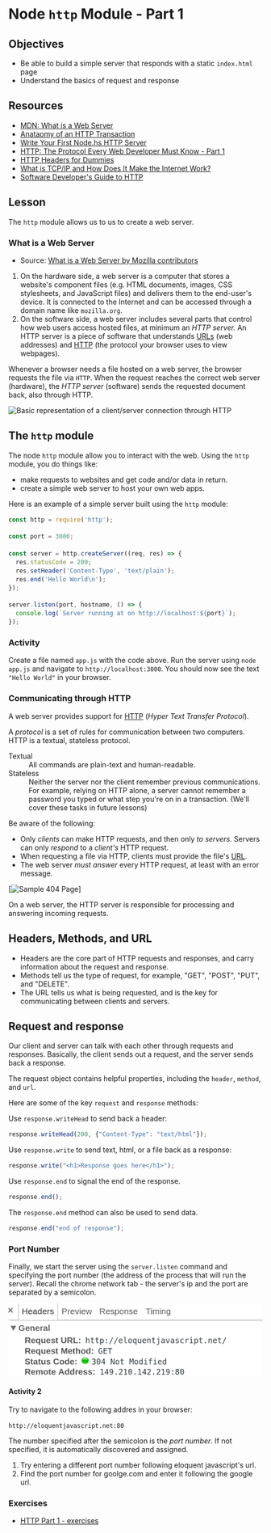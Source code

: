 # Node `http` Module - Part 1

## Objectives

- Be able to build a simple server that responds with a static `index.html` page
- Understand the basics of request and response

## Resources

- [MDN: What is a Web Server](https://developer.mozilla.org/en-US/docs/Learn/Common_questions/What_is_a_web_server)
- [Anataomy of an HTTP Transaction](https://nodejs.org/en/docs/guides/anatomy-of-an-http-transaction/)
- [Write Your First Node.hs HTTP Server](http://blog.modulus.io/build-your-first-http-server-in-nodejs)
- [HTTP: The Protocol Every Web Developer Must Know - Part 1](http://code.tutsplus.com/tutorials/http-the-protocol-every-web-developer-must-know-part-1--net-31177)
- [HTTP Headers for Dummies](http://code.tutsplus.com/tutorials/http-headers-for-dummies--net-8039)
- [What is TCP/IP and How Does It Make the Internet Work?](http://www.hostingadvice.com/blog/tcpip-make-internet-work/)
- [Software Developer's Guide to HTTP](http://odetocode.com/articles/743.aspx)

## Lesson

The `http` module allows us to us to create a web server.

### What is a Web Server

- Source: [What is a Web Server by Mozilla contributors](https://developer.mozilla.org/en-US/docs/Learn/Common_questions/What_is_a_web_server)

1. On the hardware side, a web server is a computer that stores a website's component files (e.g. HTML documents, images, CSS stylesheets, and JavaScript files) and delivers them to the end-user's device. It is connected to the Internet and can be accessed through a domain name like `mozilla.org`.
2. On the software side, a web server includes several parts that control how web users access hosted files, at minimum an _HTTP server._ An HTTP server is a piece of software that understands [URLs](/en-US/docs/Glossary/URL) (web addresses) and [HTTP](/en-US/docs/Glossary/HTTP) (the protocol your browser uses to view webpages).

Whenever a browser needs a file hosted on a web server, the browser requests the file via `HTTP`. When the request reaches the correct web server (hardware), the _HTTP server_ (software) sends the requested document back, also through HTTP.

![Basic representation of a client/server connection through HTTP](https://mdn.mozillademos.org/files/8659/web-server.svg)

## The `http` module

The node `http` module allow you to interact with the web. Using the `http` module, you do things like:

- make requests to websites and get code and/or data in return.
- create a simple web server to host your own web apps.

Here is an example of a simple server built using the `http` module:

```js
const http = require('http');

const port = 3000;

const server = http.createServer((req, res) => {
  res.statusCode = 200;
  res.setHeader('Content-Type', 'text/plain');
  res.end('Hello World\n');
});

server.listen(port, hostname, () => {
  console.log(`Server running at on http://localhost:${port}`);
});
```

### Activity

Create a file named `app.js` with the code above. Run the server using `node app.js` and navigate to `http://localhost:3000`. You should now see the text `"Hello World"` in your browser.

### Communicating through HTTP

A web server provides support for [HTTP](/en-US/docs/Glossary/HTTP) (*Hyper Text Transfer Protocol*).

A _protocol_ is a set of rules for communication between two computers. HTTP is a textual, stateless protocol.

<dl>

<dt>Textual</dt>

<dd>All commands are plain-text and human-readable.</dd>

<dt>Stateless</dt>

<dd>Neither the server nor the client remember previous communications. For example, relying on HTTP alone, a server cannot remember a password you typed or what step you're on in a transaction. (We'll cover these tasks in future lessons)</dd>

</dl>

Be aware of the following:

- Only _clients_ can make HTTP requests, and then only _to servers._ Servers can only _respond_ to a _client's_ HTTP request.
- When requesting a file via HTTP, clients must provide the file's [URL](/en-US/docs/Glossary/URL).
- The web server _must answer_ every HTTP request, at least with an error message.

[![Sample 404 Page](https://learn.getgrav.org/user/pages/11.troubleshooting/01.page-not-found/error-404.png)]

On a web server, the HTTP server is responsible for processing and answering incoming requests.

## Headers, Methods, and URL

- Headers are the core part of HTTP requests and responses, and carry information about the request and response.
- Methods tell us the type of request, for example, "GET", "POST", "PUT", and "DELETE".
- The URL tells us what is being requested, and is the key for communicating between clients and servers.

## Request and response

Our client and server can talk with each other through requests and responses. Basically, the client sends out a request, and the server sends back a response.

The request object contains helpful properties, including the `header`, `method`, and `url`.

Here are some of the key `request` and `response` methods:

Use `response.writeHead` to send back a header:

```js
response.writeHead(200, {"Content-Type": "text/html"});
```

Use `response.write` to send text, html, or a file back as a response:

```js
response.write("<h1>Response goes here</h1>");
```

Use `response.end` to signal the end of the response.

```js
response.end();
```

The `response.end` method can also be used to send data.

```js
response.end("end of response");
```

### Port Number

Finally,  we start the server using the `server.listen` command and specifying the port number (the address of the process that will run the server). Recall the chrome network tab - the server's ip and the port are separated by a semicolon.

![Eloquent Javascript Network Screenshot](assets/ejs-screenshot-port.png)

#### Activity 2

Try to navigate to the following addres in your browser:

`http://eloquentjavascript.net:80`

The number specified after the semicolon is the *port number*. If not specified, it is automatically discovered and assigned.

1. Try entering a different port number following eloquent javascript's url.
2. Find the port number for goolge.com and enter it following the google url.

### Exercises

- [HTTP Part 1 - exercises](../../exercises/http_module_1/http_module_1.md)
